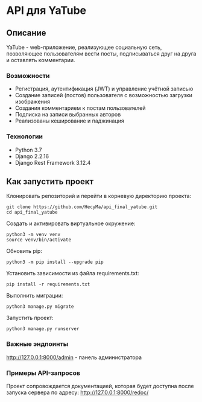 # API для YaTube

## Описание

YaTube - web-приложение, реализующее социальную сеть, позволяющее пользователям вести посты, подписываться друг на друга и оставлять комментарии.

### Возможности
* Регистрация, аутентификация (JWT) и управление учётной записью
* Создание записей (постов) пользователя с возможностью загрузки изображения
* Создания комментарием к постам пользователей
* Подписка на записи выбранных авторов
* Реализованы кеширование и паджинация

### Технологии
* Python 3.7
* Django 2.2.16
* Django Rest Framework 3.12.4

## Как запустить проект

Клонировать репозиторий и перейти в корневую директорию проекта:

```
git clone https://github.com/HecyMa/api_final_yatube.git
cd api_final_yatube
```

Cоздать и активировать виртуальное окружение:
```
python3 -m venv venv
source venv/bin/activate
```
Обновить pip:
```
python3 -m pip install --upgrade pip
```
Установить зависимости из файла requirements.txt:
```
pip install -r requirements.txt
```
Выполнить миграции:
```
python3 manage.py migrate
```
Запустить проект:
```
python3 manage.py runserver
```

### Важные эндпоинты
http://127.0.0.1:8000/admin - панель администратора

### Примеры API-запросов
Проект сопровождается документацией, которая будет доступна после запуска сервера по адресу: http://127.0.0.1:8000/redoc/
